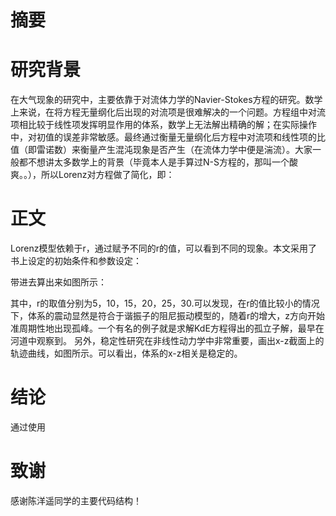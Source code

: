 # 摘要


# 研究背景
在大气现象的研究中，主要依靠于对流体力学的Navier-Stokes方程的研究。数学上来说，在将方程无量纲化后出现的对流项是很难解决的一个问题。方程组中对流项相比较于线性项发挥明显作用的体系，数学上无法解出精确的解；在实际操作中，对初值的误差非常敏感。最终通过衡量无量纲化后方程中对流项和线性项的比值（即雷诺数）来衡量产生混沌现象是否产生（在流体力学中便是湍流）。大家一般都不想讲太多数学上的背景（毕竟本人是手算过N-S方程的，那叫一个酸爽。。），所以Lorenz对方程做了简化，即：



# 正文
Lorenz模型依赖于r，通过赋予不同的r的值，可以看到不同的现象。本文采用了书上设定的初始条件和参数设定：

带进去算出来如图所示：

其中，r的取值分别为5，10，15，20，25，30.可以发现，在r的值比较小的情况下，体系的震动显然是符合于谐振子的阻尼振动模型的，随着r的增大，z方向开始准周期性地出现孤峰。一个有名的例子就是求解KdE方程得出的孤立子解，最早在河道中观察到。
另外，稳定性研究在非线性动力学中非常重要，画出x-z截面上的轨迹曲线，如图所示。可以看出，体系的x-z相关是稳定的。

# 结论
通过使用

# 致谢
感谢陈洋遥同学的主要代码结构！
